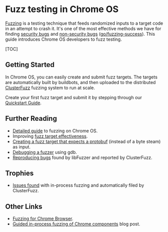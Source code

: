 # Fuzz testing in Chrome OS

[Fuzzing] is a testing technique that feeds randomized inputs to a target code
in an attempt to crash it. It's one of the most effective methods we have for
finding [security bugs] and [non-security bugs] ([go/fuzzing-success]). This
guide introduces Chrome OS developers to fuzz testing.

[TOC]

## Getting Started

In Chrome OS, you can easily create and submit fuzz targets. The targets are
automatically built by buildbots, and then uploaded to the distributed
[ClusterFuzz] fuzzing system to run at scale.

Create your first fuzz target and submit it by stepping through our [Quickstart
Guide].


## Further Reading

*   [Detailed guide] to fuzzing on Chrome OS.
*   Improving [fuzz target effectiveness].
*   [Creating a fuzz target that expects a protobuf] (instead of a byte steam)
    as input.
*   [Debugging a fuzzer] using gdb.
*   [Reproducing bugs] found by libFuzzer and reported by ClusterFuzz.

## Trophies

*   [Issues found] with in-process fuzzing and automatically filed by
    ClusterFuzz.

## Other Links

*   [Fuzzing for Chrome Browser].
*   [Guided in-process fuzzing of Chrome components] blog post.

[ClusterFuzz]: https://clusterfuzz.com/
[Creating a fuzz target that expects a protobuf]: fuzzing.md#lib
[Debugging a fuzzer]: fuzzing.md#gdb
[Detailed guide]: fuzzing.md#Detailed-instructions
[fuzz target effectiveness]: fuzzing.md#Improving-fuzzer-effectiveness
[Fuzzing]: https://en.wikipedia.org/wiki/Fuzzing
[Fuzzing for Chrome Browser]: https://goto.google.com/chrome-fuzzing
[go/fuzzing-success]: https://goto.google.com/fuzzing-success
[Guided in-process fuzzing of Chrome components]: https://security.googleblog.com/2016/08/guided-in-process-fuzzing-of-chrome.html
[Issues found]: https://bugs.chromium.org/p/chromium/issues/list?sort=-modified&colspec=ID%20Pri%20M%20Stars%20ReleaseBlock%20Component%20Status%20Owner%20Summary%20OS%20Modified&q=label%3AStability-LibFuzzer%2CStability-AFL%20label%3AClusterFuzz%20-status%3AWontFix%2CDuplicate&can=1
[libFuzzer]: https://llvm.org/docs/LibFuzzer.html
[libFuzzer and ClusterFuzz]: https://chromium.googlesource.com/chromium/src/+/master/testing/libfuzzer/README.md
[security bugs]: https://bugs.chromium.org/p/chromium/issues/list?can=1&q=reporter:clusterfuzz@chromium.org%20-status:duplicate%20-status:wontfix%20type=bug-security
[non-security bugs]: https://bugs.chromium.org/p/chromium/issues/list?can=1&q=reporter%3Aclusterfuzz%40chromium.org+-status%3Aduplicate+-status%3Awontfix+-type%3Dbug-security&sort=modified
[Quickstart Guide]: fuzzing.md#Quickstart
[Reproducing bugs]: fuzzing.md#Reproducing-crashes-from-ClusterFuzz
